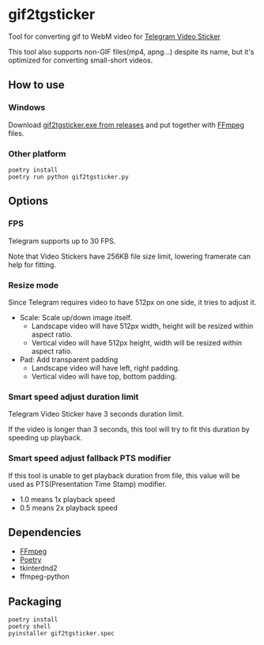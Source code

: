 gif2tgsticker
====================

Tool for converting gif to WebM video for [Telegram Video Sticker](https://core.telegram.org/stickers#video-sticker-requirements)

This tool also supports non-GIF files(mp4, apng...) despite its name, but it's optimized for converting small-short videos.

How to use
--------------------

### Windows

Download [gif2tgsticker.exe from releases](../../releases) and put together with [FFmpeg](https://www.ffmpeg.org/download.html) files.


### Other platform

```
poetry install
poetry run python gif2tgsticker.py
```

Options
--------------------

### FPS

Telegram supports up to 30 FPS.

Note that Video Stickers have 256KB file size limit, lowering framerate can help for fitting.

### Resize mode

Since Telegram requires video to have 512px on one side, it tries to adjust it.

  * Scale: Scale up/down image itself.
    * Landscape video will have 512px width, height will be resized within aspect ratio.
    * Vertical video will have 512px height, width will be resized within aspect ratio.
  * Pad: Add transparent padding
    * Landscape video will have left, right padding.
    * Vertical video will have top, bottom padding.


### Smart speed adjust duration limit

Telegram Video Sticker have 3 seconds duration limit.

If the video is longer than 3 seconds, this tool will try to fit this duration by speeding up playback.


### Smart speed adjust fallback PTS modifier

If this tool is unable to get playback duration from file, this value will be used as PTS(Presentation Time Stamp) modifier.

* 1.0 means 1x playback speed
* 0.5 means 2x playback speed


Dependencies
--------------------

* [FFmpeg](https://www.ffmpeg.org/)
* [Poetry](https://python-poetry.org/)
* tkinterdnd2
* ffmpeg-python


Packaging
------------------

```
poetry install
poetry shell
pyinstaller gif2tgsticker.spec
```
